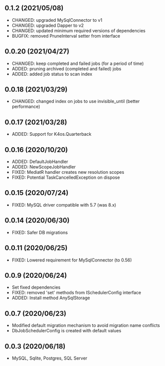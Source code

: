 ## 0.1.2 (2021/05/08)
* CHANGED: upgraded MySqlConnector to v1
* CHANGED: upgraded Dapper to v2
* CHANGED: updated minimum required versions of dependencies
* BUGFIX: removed PruneInterval setter from interface

## 0.0.20 (2021/04/27)
* CHANGED: keep completed and failed jobs (for a period of time)
* ADDED: pruning archived (completed and failed) jobs
* ADDED: added job status to scan index

## 0.0.18 (2021/03/29)
* CHANGED: changed index on jobs to use invisible_until (better performance)

## 0.0.17 (2021/03/28)
* ADDED: Support for K4os.Quarterback

## 0.0.16 (2020/10/20)
* ADDED: DefaultJobHandler
* ADDED: NewScopeJobHandler
* FIXED: MediatR handler creates new resolution scopes
* FIXED: Potential TaskCancelledException on dispose

## 0.0.15 (2020/07/24)
* FIXED: MySQL driver compatible with 5.7 (was 8.x)

## 0.0.14 (2020/06/30)
* FIXED: Safer DB migrations

## 0.0.11 (2020/06/25)
* FIXED: Lowered requirement for MySqlConnector (to 0.56) 

## 0.0.9 (2020/06/24)
* Set fixed dependencies
* FIXED: removed 'set' methods from ISchedulerConfig interface
* ADDED: Install method AnySqlStorage

## 0.0.7 (2020/06/23)
* Modified default migration mechanism to avoid migration name conflicts
* DbJobSchedulerConfig is created with default values

## 0.0.3 (2020/06/18)
* MySQL, Sqlite, Postgres, SQL Server
